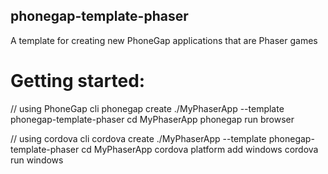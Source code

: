 phonegap-template-phaser
------------------------


A template for creating new PhoneGap applications that are Phaser games

Getting started:
===

  // using PhoneGap cli
  phonegap create ./MyPhaserApp --template phonegap-template-phaser
  cd MyPhaserApp
  phonegap run browser
  
  // using cordova cli
  cordova create ./MyPhaserApp --template phonegap-template-phaser
  cd MyPhaserApp
  cordova platform add windows
  cordova run windows
  
  

